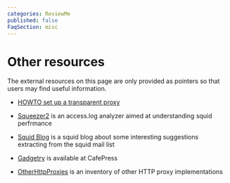 ```yaml
---
categories: ReviewMe
published: false
FaqSection: misc
---
```

# Other resources
The external resources on this page are only provided as pointers so
that users may find useful information.

  - [HOWTO set up a transparent
    proxy](http://www.cyberciti.biz/tips/linux-setup-transparent-proxy-squid-howto.html)

  - [Squeezer2](http://www.rraz.net/squeezer2/) is an access.log
    analyzer aimed at understanding squid perfrmance

  - [Squid Blog](http://squid-cache.blogspot.com/) is a squid blog about
    some interesting suggestions extracting from the squid mail list

  - [Gadgetry](http://www.cafepress.com/squidproxy) is available at
    CafePress

  - [OtherHttpProxies](/OtherHttpProxies)
    is an inventory of other HTTP proxy implementations
